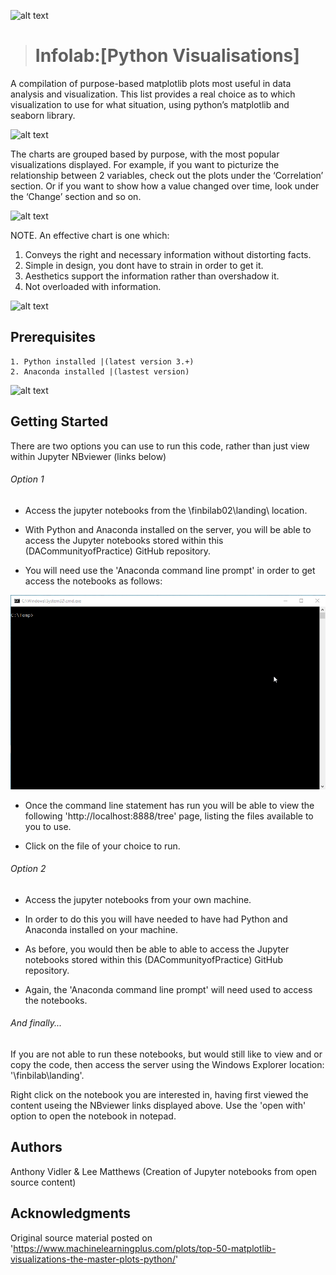 ![alt text](http://netplusprofit.unycredit.com/wp-content/uploads/2017/07/california-small-business-insurance-coverage.jpg)

># __Infolab:[Python Visualisations]__

A compilation of purpose-based matplotlib plots most useful in data analysis and visualization. This list provides a real choice as to which visualization to use for what situation, using python’s matplotlib and seaborn library.

![alt text](https://tacaswell.github.io/matplotlib/_static/logo2.svg) 

The charts are grouped based by purpose, with the most popular visualizations displayed. For example, if you want to picturize the relationship between 2 variables, check out the plots under the ‘Correlation’ section. Or if you want to show how a value changed over time, look under the ‘Change’ section and so on.

![alt text](http://url/to/img.png)

NOTE. An effective chart is one which:

  1. Conveys the right and necessary information without distorting facts.
  2. Simple in design, you dont have to strain in order to get it.
  3. Aesthetics support the information rather than overshadow it. 
  4. Not overloaded with information.

![alt text](https://www.machinelearningplus.com/wp-content/uploads/2018/11/22_DensityPlot_Matplotlib-min-1024x640.png)

## __Prerequisites__
    1. Python installed |(latest version 3.+)
    2. Anaconda installed |(lastest version)
    
![alt text](https://repo.continuum.io/assets/img/Anaconda_horizontal_RGB.png)

## __Getting Started__

There are two options you can use to run this code, rather than just view within Jupyter NBviewer (links below)

<links>

###### _Option 1_ 

* Access the jupyter notebooks from the \\finbilab02\landing\ location. 

* With Python and Anaconda installed on the server, you will be able to access the Jupyter notebooks stored within this (DACommunityofPractice) GitHub repository. 

* You will need use the 'Anaconda command line prompt' in order to get access the notebooks as follows:

![alt-text](https://github.com/DACommunityofPractice/Jupyter-Visualisations/blob/master/gif_startnotebook%5B1%5D.gif)

* Once the command line statement has run you will be able to view the following 'http://localhost:8888/tree' page, listing the files available to you to use.

* Click on the file of your choice to run.

###### _Option 2_ 

* Access the jupyter notebooks from your own machine. 

* In order to do this you will have needed to have had Python and Anaconda installed on your machine. 

* As before, you would then be able to able to access the Jupyter notebooks stored within this (DACommunityofPractice) GitHub repository. 

* Again, the 'Anaconda command line prompt' will need used to access the notebooks.

###### And finally...

If you are not able to run these notebooks, but would still like to view and or copy the code, then access the server using the Windows Explorer location: '\\finbilab\landing\'.

Right click on the notebook you are interested in, having first viewed the content useing the NBviewer links displayed above.
Use the 'open with' option to open the notebook in notepad.

## __Authors__
Anthony Vidler & Lee Matthews (Creation of Jupyter notebooks from open source content)

## __Acknowledgments__
Original source material posted on 'https://www.machinelearningplus.com/plots/top-50-matplotlib-visualizations-the-master-plots-python/'
